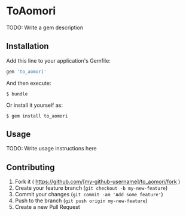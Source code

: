 # ToAomori

TODO: Write a gem description

## Installation

Add this line to your application's Gemfile:

```ruby
gem 'to_aomori'
```

And then execute:

    $ bundle

Or install it yourself as:

    $ gem install to_aomori

## Usage

TODO: Write usage instructions here

## Contributing

1. Fork it ( https://github.com/[my-github-username]/to_aomori/fork )
2. Create your feature branch (`git checkout -b my-new-feature`)
3. Commit your changes (`git commit -am 'Add some feature'`)
4. Push to the branch (`git push origin my-new-feature`)
5. Create a new Pull Request
